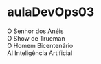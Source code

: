 # aulaDevOps03
O Senhor dos Anéis <br>
O Show de Trueman <br>
O Homem Bicentenário <br>
AI Inteligência Artificial
